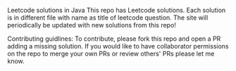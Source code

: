 Leetcode solutions in Java
This repo has Leetcode solutions. Each solution is in different file with name as title of leetcode question.
The site will periodically be updated with new solutions from this repo!

Contributing guidlines: 
To contribute, please fork this repo and open a PR adding a missing solution.
If you would like to have collaborator permissions on the repo to merge your own PRs or review others' PRs please let me know.
